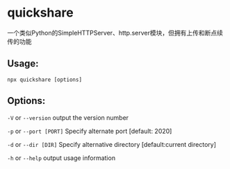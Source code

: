 # quickshare
一个类似Python的SimpleHTTPServer、http.server模块，但拥有上传和断点续传的功能

## Usage:
    npx quickshare [options]

## Options:
`-V` or `--version` output the version number

`-p` or `--port [PORT]` Specify alternate port [default: 2020]

`-d` or `--dir [DIR]` Specify alternative directory [default:current directory]

`-h` or `--help` output usage information
